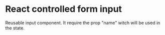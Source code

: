 # React controlled form input

Reusable input component. It require the prop "name" witch will be used in the state.
